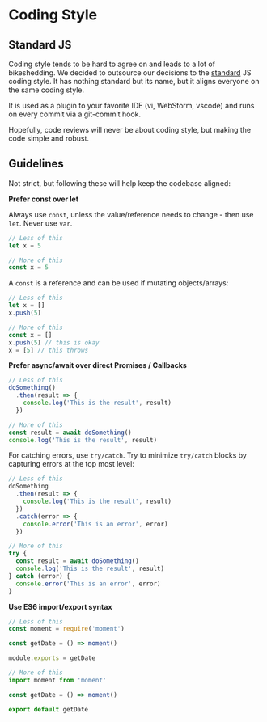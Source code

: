 # Coding Style

## Standard JS

Coding style tends to be hard to agree on and leads to a lot of bikeshedding. We decided to outsource our decisions to the [standard](https://standardjs.com/) JS coding style. It has nothing standard but its name, but it aligns everyone on the same coding style.

It is used as a plugin to your favorite IDE (vi, WebStorm, vscode) and runs on every commit via a git-commit hook.

Hopefully, code reviews will never be about coding style, but making the code simple and robust.

## Guidelines

Not strict, but following these will help keep the codebase aligned:

**Prefer const over let**

Always use `const`, unless the value/reference needs to change - then use `let`. Never use `var`.

```js
// Less of this
let x = 5

// More of this
const x = 5
```

A `const` is a reference and can be used if mutating objects/arrays:

```js
// Less of this
let x = []
x.push(5)

// More of this
const x = []
x.push(5) // this is okay
x = [5] // this throws

```

**Prefer async/await over direct Promises / Callbacks**

```js
// Less of this
doSomething()
  .then(result => {
    console.log('This is the result', result)
  })

// More of this
const result = await doSomething()
console.log('This is the result', result)
```

For catching errors, use `try/catch`. Try to minimize `try/catch` blocks by capturing errors at the top most level:

```js
// Less of this
doSomething
  .then(result => {
    console.log('This is the result', result)
  })
  .catch(error => {
    console.error('This is an error', error)
  })

// More of this
try {
  const result = await doSomething()
  console.log('This is the result', result)
} catch (error) {
  console.error('This is an error', error)
}
```

**Use ES6 import/export syntax**

```js
// Less of this
const moment = require('moment')

const getDate = () => moment()

module.exports = getDate

// More of this
import moment from 'moment'

const getDate = () => moment()

export default getDate
```
